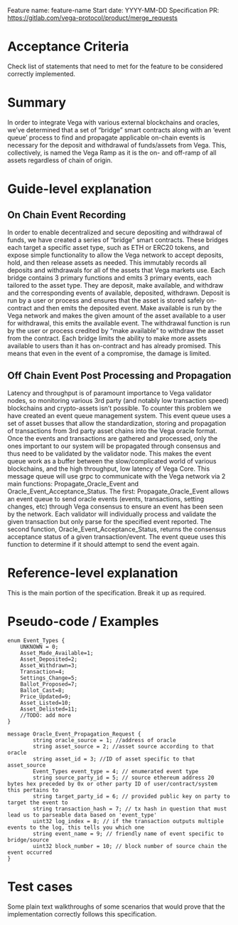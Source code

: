 Feature name: feature-name
Start date: YYYY-MM-DD
Specification PR: https://gitlab.com/vega-protocol/product/merge_requests

# Acceptance Criteria
Check list of statements that need to met for the feature to be considered correctly implemented.

# Summary
In order to integrate Vega with various external blockchains and oracles, we’ve determined that a set of “bridge” smart contracts along with an ‘event queue’ process to find and propagate applicable on-chain events is necessary for the deposit and withdrawal of funds/assets from Vega. This, collectively, is named the Vega Ramp as it is the on- and off-ramp of all assets regardless of chain of origin.


# Guide-level explanation
## On Chain Event Recording
In order to enable decentralized and secure depositing and withdrawal of funds, we have created a series of “bridge” smart contracts. These bridges each target a specific asset type, such as ETH or ERC20 tokens, and expose simple functionality to allow the Vega network to accept deposits, hold, and then release assets as needed. This immutably records all deposits and withdrawals for all of the assets that Vega markets use.
Each bridge contains 3 primary functions and emits 3 primary events, each tailored to the asset type. They are deposit, make available, and withdraw and the corresponding events of available, deposited, withdrawn. Deposit is run by a user or process and ensures that the asset is stored safely on-contract and then emits the deposited event. Make available is run by the Vega network and makes the given amount of the asset available to a user for withdrawal, this emits the available event. The withdrawal function is run by the user or process credited by “make available” to withdraw the asset from the contract.
Each bridge limits the ability to make more assets available to users than it has on-contract and has already promised. This means that even in the event of a compromise, the damage is limited.


## Off Chain Event Post Processing and Propagation
Latency and throughput is of paramount importance to Vega validator nodes, so monitoring various 3rd party (and notably low transaction speed) blockchains and crypto-assets isn’t possible. To counter this problem we have created an event queue management system. This event queue uses a set of asset busses that allow the standardization, storing and propagation of transactions from 3rd party asset chains into the Vega oracle format. Once the events and transactions are gathered and processed, only the ones important to our system will be propagated through consensus and thus need to be validated by the validator node. This makes the event queue work as a buffer between the slow/complicated world of various blockchains, and the high throughput, low latency of Vega Core.
This message queue will use grpc to communicate with the Vega network via 2 main functions: Propagate_Oracle_Event and Oracle_Event_Acceptance_Status. The first: Propagate_Oracle_Event  allows an event queue to send oracle events (events, transactions, setting changes, etc) through Vega consensus to ensure an event has been seen by the network. Each validator will individually process and validate the given transaction but only parse for the specified event reported.
The second function, Oracle_Event_Acceptance_Status, returns the consensus acceptance status of a given transaction/event. The event queue uses this function to determine if it should attempt to send the event again.


# Reference-level explanation
This is the main portion of the specification. Break it up as required.

# Pseudo-code / Examples
```
enum Event_Types {
    UNKNOWN = 0;
    Asset_Made_Available=1;
    Asset_Deposited=2;
    Asset_Withdrawn=3;
    Transaction=4;
    Settings_Change=5;
    Ballot_Proposed=7;
    Ballot_Cast=8;
    Price_Updated=9;
    Asset_Listed=10;
    Asset_Delisted=11;
    //TODO: add more
}
```

```
message Oracle_Event_Propagation_Request {
        string oracle_source = 1; //address of oracle
        string asset_source = 2; //asset source according to that oracle
        string asset_id = 3; //ID of asset specific to that asset_source
        Event_Types event_type = 4; // enumerated event type
        string source_party_id = 5; // source ethereum address 20 bytes hex preceded by 0x or other party ID of user/contract/system this pertains to
        string target_party_id = 6; // provided public key on party to target the event to
        string transaction_hash = 7; // tx hash in question that must lead us to parseable data based on 'event_type'
        uint32 log_index = 8; // if the transaction outputs multiple events to the log, this tells you which one
        string event_name = 9; // friendly name of event specific to bridge/source
        uint32 block_number = 10; // block number of source chain the event occurred 
}
```

# Test cases
Some plain text walkthroughs of some scenarios that would prove that the implementation correctly follows this specification.